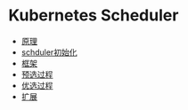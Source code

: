 Kubernetes Scheduler
====================

* [原理](scheduler_design.md)
* [schduler初始化](scheduler_init.md)
* [框架](scheduler_arch.md)
* [预选过程](scheduler_predicate_algorithm.md)
* [优选过程](scheduler_priority_algorithm.md)
* [扩展](scheduler_extensibility.md)